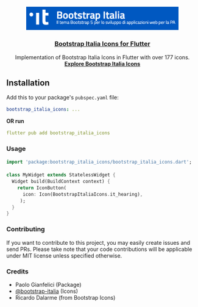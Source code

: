 <p align="center">
  <a href="https://pub.dev/packages/bootstrap_italia_icons">
    <img src="https://raw.githubusercontent.com/PaoloGi/bootstrap_italia_icons/main/bootstrap_italia_logo.png" alt="Bootstrap Italia logo" width="400">
  </a>
</p>


<h3 align="center"><a href="https://pub.dev/packages/bootstrap_italia_icons">Bootstrap Italia Icons for Flutter</a></h3>

<p align="center">
  Implementation of Bootstrap Italia Icons in Flutter with over 177 icons.
  <br>
  <a href="https://italia.github.io/bootstrap-italia/docs/utilities/icone/"><strong>Explore Bootstrap Italia Icons</strong></a>
  <br>

</p>

## Installation

Add this to your package's `pubspec.yaml` file:

```yaml
bootstrap_italia_icons: ...
```

**OR run**

```yaml
flutter pub add bootstrap_italia_icons
```

### Usage

```dart
import 'package:bootstrap_italia_icons/bootstrap_italia_icons.dart';

class MyWidget extends StatelessWidget {
  Widget build(BuildContext context) {
    return IconButton(
      icon: Icon(BootstrapItaliaIcons.it_hearing),
     );
  }
}
```

### Contributing

If you want to contribute to this project, you may easily create issues and send PRs. Please take note that your code contributions will be applicable under MIT license unless specified otherwise.

### Credits

- Paolo Gianfelici (Package)
- [@bootstrap-italia](https://italia.github.io/bootstrap-italia/docs/utilities/icone/) (Icons)
- Ricardo Dalarme (from Bootstrap Icons)

